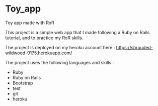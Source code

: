 # Toy_app
Toy app made with RoR

This project is a simple web app that I made following a Ruby on Rails tutorial, and to practice my RoR skills.

The project is deployed on my heroku account here : https://shrouded-wildwood-9175.herokuapp.com/

The project uses the following languages and skills :

- Ruby
- Ruby on Rails
- Bootstrap
- test
- git
- heroku
